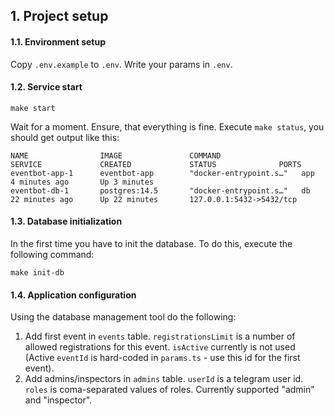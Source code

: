 ## 1. Project setup
#### 1.1. Environment setup
Copy `.env.example` to `.env`.
Write your params in `.env`.

#### 1.2. Service start
```shell
make start
```
Wait for a moment.
Ensure, that everything is fine. Execute `make status`, you should get output like this:
```shell
NAME                IMAGE               COMMAND                  SERVICE             CREATED             STATUS              PORTS
eventbot-app-1      eventbot-app        "docker-entrypoint.s…"   app                 4 minutes ago       Up 3 minutes        
eventbot-db-1       postgres:14.5       "docker-entrypoint.s…"   db                  22 minutes ago      Up 22 minutes       127.0.0.1:5432->5432/tcp
```

#### 1.3. Database initialization
In the first time you have to init the database. To do this, execute the following command:
```shell
make init-db
```

#### 1.4. Application configuration
Using the database management tool do the following:
1. Add first event in `events` table. `registrationsLimit` is a number of allowed registrations for this event. `isActive` currently is not used (Active `eventId` is hard-coded in `params.ts` - use this id for the first event).
2. Add admins/inspectors in `admins` table. `userId` is a telegram user id. `roles` is coma-separated values of roles. Currently supported "admin" and "inspector".